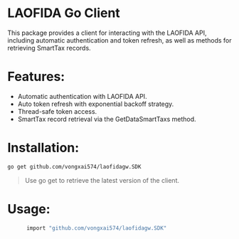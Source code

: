 ﻿# LAOFIDA Go Client
   This package provides a client for interacting with the LAOFIDA API, including automatic authentication and token refresh, as well as methods for retrieving SmartTax records.
   
# Features:
   - Automatic authentication with LAOFIDA API.
   - Auto token refresh with exponential backoff strategy.
   - Thread-safe token access.
   - SmartTax record retrieval via the GetDataSmartTaxs method.

# Installation:
   ```bash 
   go get github.com/vongxai574/laofidagw.SDK
   ```
> Use go get to retrieve the latest version of the client.
# Usage:
   ```bash
         import "github.com/vongxai574/laofidagw.SDK"
   ```

   
